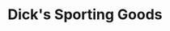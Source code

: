 ---
title: "Dick's Sporting Goods"
url: /orlando/dicks-sporting-goods-alafaya-trail/
shop: Sport
---